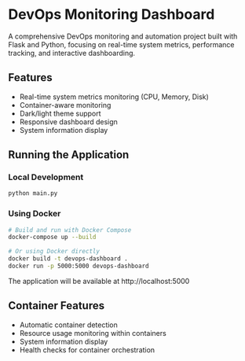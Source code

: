 # DevOps Monitoring Dashboard

A comprehensive DevOps monitoring and automation project built with Flask and Python, focusing on real-time system metrics, performance tracking, and interactive dashboarding.

## Features

- Real-time system metrics monitoring (CPU, Memory, Disk)
- Container-aware monitoring
- Dark/light theme support
- Responsive dashboard design
- System information display

## Running the Application

### Local Development
```bash
python main.py
```

### Using Docker
```bash
# Build and run with Docker Compose
docker-compose up --build

# Or using Docker directly
docker build -t devops-dashboard .
docker run -p 5000:5000 devops-dashboard
```

The application will be available at http://localhost:5000

## Container Features

- Automatic container detection
- Resource usage monitoring within containers
- System information display
- Health checks for container orchestration
